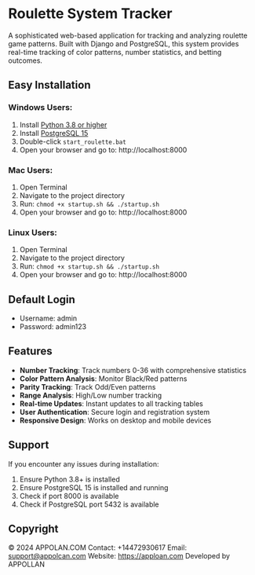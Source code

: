 # Roulette System Tracker

A sophisticated web-based application for tracking and analyzing roulette game patterns. Built with Django and PostgreSQL, this system provides real-time tracking of color patterns, number statistics, and betting outcomes.

## Easy Installation

### Windows Users:
1. Install [Python 3.8 or higher](https://www.python.org/downloads/)
2. Install [PostgreSQL 15](https://www.postgresql.org/download/windows/)
3. Double-click `start_roulette.bat`
4. Open your browser and go to: http://localhost:8000

### Mac Users:
1. Open Terminal
2. Navigate to the project directory
3. Run: `chmod +x startup.sh && ./startup.sh`
4. Open your browser and go to: http://localhost:8000

### Linux Users:
1. Open Terminal
2. Navigate to the project directory
3. Run: `chmod +x startup.sh && ./startup.sh`
4. Open your browser and go to: http://localhost:8000

## Default Login
- Username: admin
- Password: admin123

## Features

- **Number Tracking**: Track numbers 0-36 with comprehensive statistics
- **Color Pattern Analysis**: Monitor Black/Red patterns
- **Parity Tracking**: Track Odd/Even patterns
- **Range Analysis**: High/Low number tracking
- **Real-time Updates**: Instant updates to all tracking tables
- **User Authentication**: Secure login and registration system
- **Responsive Design**: Works on desktop and mobile devices

## Support
If you encounter any issues during installation:
1. Ensure Python 3.8+ is installed
2. Ensure PostgreSQL 15 is installed and running
3. Check if port 8000 is available
4. Check if PostgreSQL port 5432 is available

## Copyright
© 2024 APPOLAN.COM
Contact: +14472930617
Email: support@appolcan.com
Website: https://apploan.com
Developed by APPOLLAN